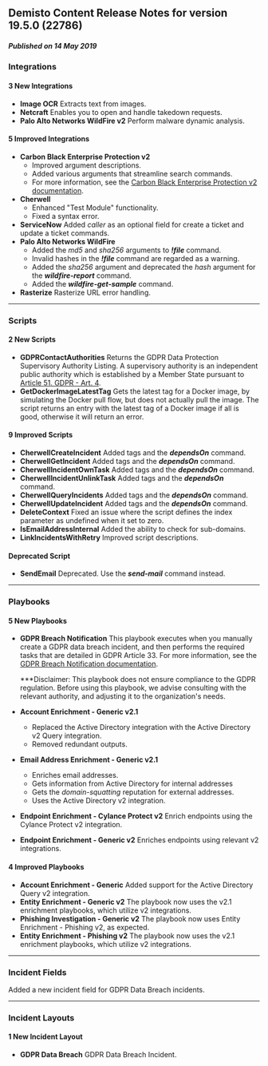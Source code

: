 ## Demisto Content Release Notes for version 19.5.0 (22786)
##### Published on 14 May 2019
### Integrations

####  3 New Integrations
- __Image OCR__
Extracts text from images.
- __Netcraft__
Enables you to open and handle takedown requests.
- __Palo Alto Networks WildFire v2__
Perform malware dynamic analysis.

####  5 Improved Integrations
- __Carbon Black Enterprise Protection v2__
  - Improved argument descriptions.
  - Added various arguments that streamline search commands.
  - For more information, see the [Carbon Black Enterprise Protection v2 documentation](https://support.demisto.com/hc/en-us/articles/360022492334).
- __Cherwell__
  - Enhanced "Test Module" functionality.
  - Fixed a syntax error.
- __ServiceNow__
Added _caller_ as an optional field for create a ticket and update a ticket commands.
- __Palo Alto Networks WildFire__
  - Added the _md5_ and _sha256_ arguments to ___!file___ command.
  - Invalid hashes in the ___!file___ command are regarded as a warning. 
  - Added the _sha256_ argument and deprecated the _hash_ argument for the ___wildfire-report___ command. 
  - Added the ___wildfire-get-sample___ command.
- __Rasterize__
Rasterize URL error handling.

---
### Scripts

####  2 New Scripts
- __GDPRContactAuthorities__
Returns the GDPR Data Protection Supervisory Authority Listing. A supervisory authority is an independent public authority which is established by a Member State pursuant to [Article 51. GDPR - Art. 4](https://gdpr-info.eu/art-4-gdpr/).
- __GetDockerImageLatestTag__
Gets the latest tag for a Docker image, by simulating the Docker pull flow, but does not actually pull the image. The script returns an entry with the latest tag of a Docker image if all is good, otherwise it will return an error.

####  9 Improved Scripts
- __CherwellCreateIncident__
Added tags and the ___dependsOn___ command.
- __CherwellGetIncident__
Added tags and the ___dependsOn___ command.
- __CherwellIncidentOwnTask__
Added tags and the ___dependsOn___ command.
- __CherwellIncidentUnlinkTask__
Added tags and the ___dependsOn___ command.
- __CherwellQueryIncidents__
Added tags and the ___dependsOn___ command.
- __CherwellUpdateIncident__
Added tags and the ___dependsOn___ command.
- __DeleteContext__
Fixed an issue where the script defines the index parameter as undefined when it set to zero.
- __IsEmailAddressInternal__
Added the ability to check for sub-domains.
- __LinkIncidentsWithRetry__
Improved script descriptions.

####  Deprecated Script
- __SendEmail__
Deprecated. Use the ___send-mail___ command instead.

---
### Playbooks

####  5 New Playbooks
- __GDPR Breach Notification__
This playbook executes when you manually create a GDPR data breach incident, and then performs the required tasks that are detailed in GDPR Article 33. For more information, see the [GDPR Breach Notification documentation](https://support.demisto.com/hc/en-us/articles/360022980613).

  ***Disclaimer: This playbook does not ensure compliance to the GDPR regulation. Before using this playbook, we advise consulting with the relevant authority, and adjusting it to the organization's needs.
- __Account Enrichment - Generic v2.1__
  - Replaced the Active Directory integration with the Active Directory v2 Query integration.
  - Removed redundant outputs.
- __Email Address Enrichment - Generic v2.1__
  - Enriches email addresses.
  - Gets information from Active Directory for internal addresses
  - Gets the _domain-squatting_ reputation for external addresses.
  - Uses the Active Directory v2 integration.
- __Endpoint Enrichment - Cylance Protect v2__
Enrich endpoints using the Cylance Protect v2 integration.
- __Endpoint Enrichment - Generic v2__
Enriches endpoints using relevant v2 integrations.


#### 4 Improved Playbooks
- __Account Enrichment - Generic__
Added support for the Active Directory Query v2 integration.
- __Entity Enrichment - Generic v2__
The playbook now uses the v2.1 enrichment playbooks, which utilize v2 integrations.
- __Phishing Investigation - Generic v2__
The playbook now uses Entity Enrichment - Phishing v2, as expected.
- __Entity Enrichment - Phishing v2__
The playbook now uses the v2.1 enrichment playbooks, which utilize v2 integrations. 
---
### Incident Fields
Added a new incident field for GDPR Data Breach incidents.

---
### Incident Layouts

####  1 New Incident Layout
- __GDPR Data Breach__
GDPR Data Breach Incident.